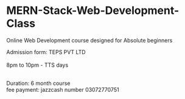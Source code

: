 # MERN-Stack-Web-Development-Class
Online Web Development course designed for Absolute beginners 

Admission form: TEPS PVT LTD <br>
 <br>
8pm to 10pm - TTS days <br>
<br>

Duration: 6 month course <br>
fee payment: jazzcash number 03072770751 <br>




